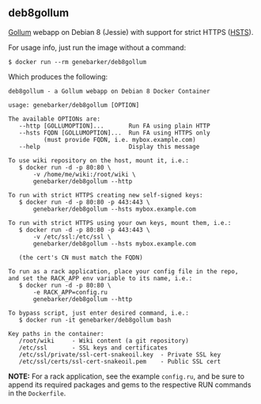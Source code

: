 deb8gollum
----------
[Gollum] webapp on Debian 8 (Jessie) with support for strict HTTPS ([HSTS]).

For usage info, just run the image without a command:

```text
$ docker run --rm genebarker/deb8gollum
```

Which produces the following:

```text
deb8gollum - a Gollum webapp on Debian 8 Docker Container

usage: genebarker/deb8gollum [OPTION]

The available OPTIONs are:
   --http [GOLLUMOPTION]...       Run FA using plain HTTP
   --hsts FQDN [GOLLUMOPTION]...  Run FA using HTTPS only
          (must provide FQDN, i.e. mybox.example.com)
   --help                         Display this message

To use wiki repository on the host, mount it, i.e.:
   $ docker run -d -p 80:80 \
       -v /home/me/wiki:/root/wiki \
       genebarker/deb8gollum --http

To run with strict HTTPS creating new self-signed keys:
   $ docker run -d -p 80:80 -p 443:443 \
       genebarker/deb8gollum --hsts mybox.example.com

To run with strict HTTPS using your own keys, mount them, i.e.:
   $ docker run -d -p 80:80 -p 443:443 \
       -v /etc/ssl:/etc/ssl \
       genebarker/deb8gollum --hsts mybox.example.com

   (the cert's CN must match the FQDN)

To run as a rack application, place your config file in the repo,
and set the RACK_APP env variable to its name, i.e.:
   $ docker run -d -p 80:80 \
       -e RACK_APP=config.ru
       genebarker/deb8gollum --http

To bypass script, just enter desired command, i.e.:
   $ docker run -it genebarker/deb8gollum bash

Key paths in the container:
   /root/wiki     - Wiki content (a git repository)
   /etc/ssl       - SSL keys and certificates
   /etc/ssl/private/ssl-cert-snakeoil.key  - Private SSL key
   /etc/ssl/certs/ssl-cert-snakeoil.pem    - Public SSL cert
```

**NOTE:** For a rack application, see the example `config.ru`, and be sure to append its required packages and gems to the respective RUN commands in the `Dockerfile`.

[Gollum]:https://github.com/gollum/gollum
[HSTS]:http://en.wikipedia.org/wiki/HTTP_Strict_Transport_Security
